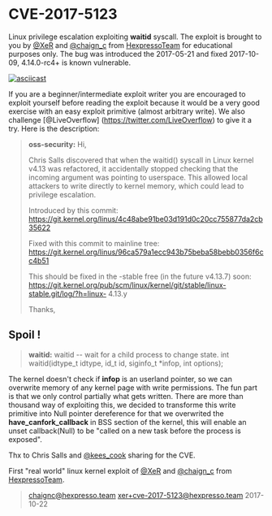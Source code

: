 CVE-2017-5123
===================
Linux privilege escalation exploiting **waitid** syscall.
The exploit is brought to you by [@XeR](https://twitter.com/XeR_0x2A) and [@chaign\_c](https://twitter.com/chaign_c) from [HexpressoTeam](http://hexpresso.github.io/) for educational purposes only.
The bug was introduced the 2017-05-21 and fixed 2017-10-09, 4.14.0-rc4+ is known vulnerable.

[![asciicast](https://asciinema.org/a/BeRNWtrX27yF28CMeflqHQT0H.png)](https://asciinema.org/a/BeRNWtrX27yF28CMeflqHQT0H)

If you are a beginner/intermediate exploit writer you are encouraged to exploit yourself before reading the exploit because it would be a very good exercise with an easy exploit primitive (almost arbitrary write).  We also challenge [@LiveOverflow] (https://twitter.com/LiveOverflow) to give it a try. Here is the description:

> **oss-security:**
> Hi,
> 
> Chris Salls discovered that when the waitid() syscall in Linux kernel
> v4.13 was refactored, it accidentally stopped checking that the
> incoming argument was pointing to userspace. This allowed local
> attackers to write directly to kernel memory, which could lead to
> privilege escalation.
>
> Introduced by this commit:
> https://git.kernel.org/linus/4c48abe91be03d191d0c20cc755877da2cb35622
> 
> Fixed with this commit to mainline tree:
> https://git.kernel.org/linus/96ca579a1ecc943b75beba58bebb0356f6cc4b51
> 
> This should be fixed in the -stable free (in the future v4.13.7) soon:
> https://git.kernel.org/pub/scm/linux/kernel/git/stable/linux-stable.git/log/?h=linux- 4.13.y
> 
> Thanks,

Spoil !
-------------


> **waitid:**
> waitid -- wait for a child process to change state.
> int waitid(idtype_t idtype, id_t id, siginfo_t *infop, int options);

The kernel doesn't check if **infop** is an userland pointer, so we can overwrite memory of any kernel page with write permissions.
The fun part is that we only control partially what gets written. There are more than thousand way of exploiting this, we decided to transforme this write primitive into Null pointer dereference for that we overwrited the **have_canfork_callback** in BSS section of the kernel, this will enable an unset callback(Null) to be "called on a new task before the process is exposed".

Thx to Chris Salls and [@kees_cook](https://twitter.com/kees_cook) sharing for the CVE.

First "real world" linux kernel exploit of [@XeR](https://twitter.com/XeR_0x2A) and [@chaign\_c](https://twitter.com/chaign_c) from [HexpressoTeam](http://hexpresso.github.io/).

> chaignc@hexpresso.team
> xer+cve-2017-5123@hexpresso.team
2017-10-22
